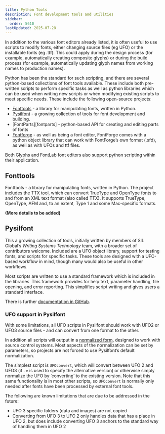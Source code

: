 ```yaml
---
title: Python Tools
description: Font development tools and utilities
sidebar:
  order: 5610
lastUpdated: 2025-07-28
---
```


In addition to the various font editors already listed, it is often useful to use scripts to modify fonts, either changing source files (eg UFO) or the installable fonts (eg .ttf). This could apply during the design process (for example, automatically creating composite glyphs) or during the build process (for example, automatically updating glyph names from working names to production names).

Python has been the standard for such scripting, and there are several python-based collections of font tools available. These include both pre-written scripts to perform specific tasks as well as python libraries which can be used when writing new scripts or when modifying existing scripts to meet specific needs. These include the following open-source projects:

- [Fonttools][fonttools] - a library for manipulating fonts, written in Python.
- [Pysilfont][pysilfont] - a growing collection of tools for font development and building.
- [FontParts][fontparts] - python-based API for creating and editing parts of fonts
- [Fontforge][fontforge] - as well as being a font editor, FontForge comes with a python object library that can work with FontForge’s own format (.sfd), as well as with UFOs and ttf files.

Both Glyphs and FontLab font editors also support python scripting within their application.

## Fonttools

Fonttools - a library for manipulating fonts, written in Python. The project includes the TTX tool, which can convert TrueType and OpenType fonts to and from an XML text format (also called TTX). It supports TrueType, OpenType, AFM and, to an extent, Type 1 and some Mac-specific formats.

**(More details to be added)**

## Pysilfont

This a growing collection of tools, initially written by members of SIL Global’s _Writing Systems Technology_ team, with a broader set of contributors welcome. Included are a UFO object library, support for testing fonts, and scripts for specific tasks. These tools are designed with a UFO-based workflow in mind, though many would also be useful in other workflows.

Most scripts are written to use a standard framework which is included in the libraries. This framework provides for help text, parameter handling, file opening, and error reporting. This simplifies script writing and gives users a standard interface.

There is further [documentation in GitHub][pysilfont-docs].

### UFO support in Pysilfont

With some limitations, all UFO scripts in Pysilfont should work with UFO2 or UFO3 source files - and can convert from one format to the other.

In addition all scripts will output in a [normalized form][unified-font-objects-ufo-normalization], designed to work with source control systems. Most aspects of the normalization can be set by parameters, so projects are not forced to use Pysilfont’s default normalization.

The simplest script is `UFOconvert`, which will convert between UFO 2 and UFO3 (if `-v` is used to specify the alternative version) or otherwise simply normalize the UFO by ‘converting’ to the existing version.  Note that this same functionality is in most other scripts, so `UFOconvert` is normally only needed after fonts have been processed by external font tools.

The following are known limitations that are due to be addressed in the future:

- UFO 3 specific folders (data and images) are not copied
- Converting from UFO 3 to UFO 2 only handles data that has a place in UFO 2, but does include converting UFO 3 anchors to the standard way of handling them in UFO 2

[fontforge]: https://fontforge.github.io/en-US
[fonttools]: https://github.com/behdad/fonttools
[pysilfont-docs]: https://github.com/silnrsi/pysilfont/blob/master/docs/docs.md
[pysilfont]: https://github.com/silnrsi/pysilfont
[unified-font-objects-ufo-normalization]: /topics/fonts/unified-font-objects-ufo#ufo-normalization
